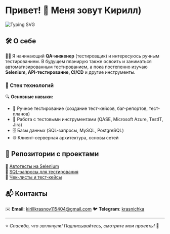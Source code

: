 # Привет! 👋 Меня зовут Кирилл)  

![Typing SVG](https://readme-typing-svg.herokuapp.com?color=%2336BCF7&lines=QA+Engineer;Manual+%26+Automation+Tester;API+Testing+%7C+SQL+%7C+CI%2FCD)  

## 🛠 О себе
👨‍💻 Я начинающий **QA-инженер** (тестировщик) и интересуюсь ручным тестированием. В будущем планирую также освоить и заниматься автоматизированным тестированием, а пока постепенно изучаю **Selenium, API-тестирование, CI/CD** и другие инструменты.

### 🚀 Стек технологий

🔍 **Основные навыки:**
- 📌 Ручное тестирование (создание тест-кейсов, баг-репортов, тест-планов)
- 📝 Работа с тестовыми инструментами (QASE, Microsoft Azure, TestIT, Jira)
- 🗄 Базы данных (SQL-запросы, MySQL, PostgreSQL)
- 🌐 Клиент-серверная архитектура, основы сетей

## 📂 Репозитории с проектами
🔹 [Автотесты на Selenium](https://github.com/ТВОЙ_НИК/selenium-tests)  
🔹 [SQL-запросы для тестирования](https://github.com/ТВОЙ_НИК/sql-tests)  
🔹 [Чек-листы и тест-кейсы](https://github.com/ТВОЙ_НИК/test-cases)  

## 📬 Контакты
✉️ **Email**: kirillkrasnov115404@gmail.com 
🐦 **Telegram**: [krasnichka](https://t.me/krasnichka)  

---
⭐️ *Спасибо, что заглянули! Подписывайтесь, смотрите мои проекты!* 🚀


